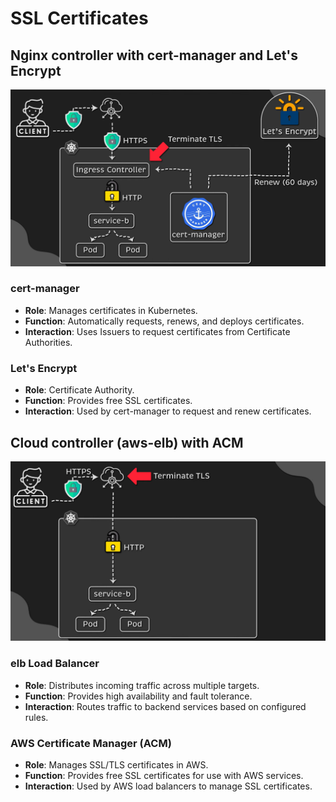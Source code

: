 # SSL Certificates

## Nginx controller with cert-manager and Let's Encrypt

![alt text](images/nginx-controller-https.png)

### cert-manager

- **Role**: Manages certificates in Kubernetes.
- **Function**: Automatically requests, renews, and deploys certificates.
- **Interaction**: Uses Issuers to request certificates from Certificate Authorities.

### Let's Encrypt

- **Role**: Certificate Authority.
- **Function**: Provides free SSL certificates.
- **Interaction**: Used by cert-manager to request and renew certificates.

## Cloud controller (aws-elb) with ACM

![alt text](images/aws-elb-https.png)

### elb Load Balancer

- **Role**: Distributes incoming traffic across multiple targets.
- **Function**: Provides high availability and fault tolerance.
- **Interaction**: Routes traffic to backend services based on configured rules.

### AWS Certificate Manager (ACM)

- **Role**: Manages SSL/TLS certificates in AWS.
- **Function**: Provides free SSL certificates for use with AWS services.
- **Interaction**: Used by AWS load balancers to manage SSL certificates.

